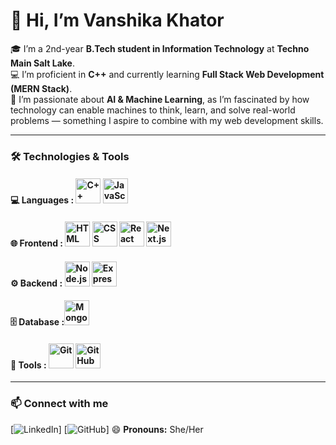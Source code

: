 # 👋 Hi, I’m Vanshika Khator  

🎓 I’m a 2nd-year **B.Tech student in Information Technology** at **Techno Main Salt Lake**.  
💻 I’m proficient in **C++** and currently learning **Full Stack Web Development (MERN Stack)**.  
🤖 I’m passionate about **AI & Machine Learning**, as I’m fascinated by how technology can enable machines to think, learn, and solve real-world problems — something I aspire to combine with my web development skills.  

---

### 🛠️ Technologies & Tools  

#### 💻 Languages : <img src="https://cdn.jsdelivr.net/gh/devicons/devicon/icons/cplusplus/cplusplus-original.svg" alt="C++" width="40" height="40"/>   <img src="https://cdn.jsdelivr.net/gh/devicons/devicon/icons/javascript/javascript-original.svg" alt="JavaScript" width="40" height="40"/>  

#### 🌐 Frontend : <img src="https://cdn.jsdelivr.net/gh/devicons/devicon/icons/html5/html5-original.svg" alt="HTML" width="40" height="40"/>   <img src="https://cdn.jsdelivr.net/gh/devicons/devicon/icons/css3/css3-original.svg" alt="CSS" width="40" height="40"/>   <img src="https://cdn.jsdelivr.net/gh/devicons/devicon/icons/react/react-original.svg" alt="React" width="40" height="40"/>   <img src="https://cdn.jsdelivr.net/gh/devicons/devicon/icons/nextjs/nextjs-original.svg" alt="Next.js" width="40" height="40"/>  

#### ⚙️ Backend : <img src="https://cdn.jsdelivr.net/gh/devicons/devicon/icons/nodejs/nodejs-original.svg" alt="Node.js" width="40" height="40"/>   <img src="https://cdn.jsdelivr.net/gh/devicons/devicon/icons/express/express-original.svg" alt="Express" width="40" height="40"/>  

#### 🗄️ Database :<img src="https://cdn.jsdelivr.net/gh/devicons/devicon/icons/mongodb/mongodb-original.svg" alt="MongoDB" width="40" height="40"/>  

#### 🧰 Tools : <img src="https://cdn.jsdelivr.net/gh/devicons/devicon/icons/git/git-original.svg" alt="Git" width="40" height="40"/>   <img src="https://cdn.jsdelivr.net/gh/devicons/devicon/icons/github/github-original.svg" alt="GitHub" width="40" height="40"/>  

---

### 📫 Connect with me  
[![LinkedIn](https://img.shields.io/badge/LinkedIn-Vanshika%20Khator-blue?style=flat-square&logo=linkedin)] [![GitHub](https://img.shields.io/badge/GitHub-vanshikakhator-black?style=flat-square&logo=github)]
😄 **Pronouns:** She/Her  
